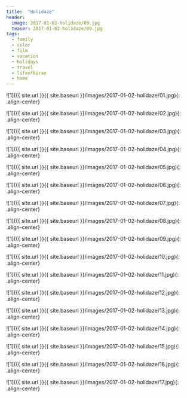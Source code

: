 ```yaml
---
title:  "Holidaze"
header:
  image: 2017-01-02-holidaze/09.jpg
  teaser: 2017-01-02-holidaze/09.jpg
tags: 
  - family
  - color
  - film
  - vacation
  - holidays
  - travel
  - lifeofkiran
  - home
---
```


![1]({{ site.url }}{{ site.baseurl }}/images/2017-01-02-holidaze/01.jpg){: .align-center}

![1]({{ site.url }}{{ site.baseurl }}/images/2017-01-02-holidaze/02.jpg){: .align-center}

![1]({{ site.url }}{{ site.baseurl }}/images/2017-01-02-holidaze/03.jpg){: .align-center}

![1]({{ site.url }}{{ site.baseurl }}/images/2017-01-02-holidaze/04.jpg){: .align-center}

![1]({{ site.url }}{{ site.baseurl }}/images/2017-01-02-holidaze/05.jpg){: .align-center}

![1]({{ site.url }}{{ site.baseurl }}/images/2017-01-02-holidaze/06.jpg){: .align-center}

![1]({{ site.url }}{{ site.baseurl }}/images/2017-01-02-holidaze/07.jpg){: .align-center}

![1]({{ site.url }}{{ site.baseurl }}/images/2017-01-02-holidaze/08.jpg){: .align-center}

![1]({{ site.url }}{{ site.baseurl }}/images/2017-01-02-holidaze/09.jpg){: .align-center}

![1]({{ site.url }}{{ site.baseurl }}/images/2017-01-02-holidaze/10.jpg){: .align-center}

![1]({{ site.url }}{{ site.baseurl }}/images/2017-01-02-holidaze/11.jpg){: .align-center}

![1]({{ site.url }}{{ site.baseurl }}/images/2017-01-02-holidaze/12.jpg){: .align-center}

![1]({{ site.url }}{{ site.baseurl }}/images/2017-01-02-holidaze/13.jpg){: .align-center}

![1]({{ site.url }}{{ site.baseurl }}/images/2017-01-02-holidaze/14.jpg){: .align-center}

![1]({{ site.url }}{{ site.baseurl }}/images/2017-01-02-holidaze/15.jpg){: .align-center}

![1]({{ site.url }}{{ site.baseurl }}/images/2017-01-02-holidaze/16.jpg){: .align-center}

![1]({{ site.url }}{{ site.baseurl }}/images/2017-01-02-holidaze/17.jpg){: .align-center}

